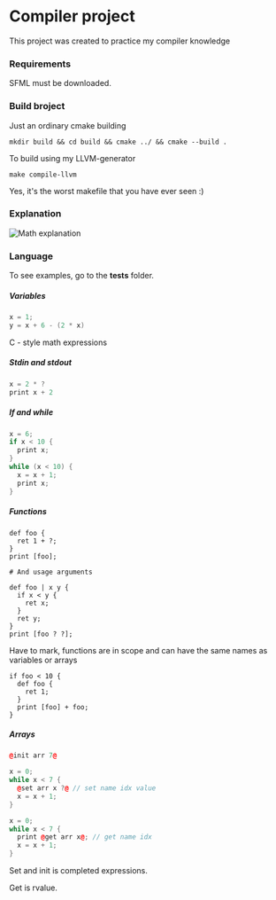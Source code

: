 # Compiler project

This project was created to practice my compiler knowledge

### Requirements

SFML must be downloaded.

### Build broject

Just an ordinary cmake building

```mkdir build && cd build && cmake ../ && cmake --build .```

To build using my LLVM-generator

``` make compile-llvm ```

Yes, it's the worst makefile that you have ever seen :)

### Explanation

![Math explanation](Heating.jpg)

### Language

To see examples, go to the **tests** folder.

##### Variables
```cpp
x = 1;
y = x + 6 - (2 * x)
```
C - style math expressions
##### Stdin and stdout
```cpp
x = 2 * ?
print x + 2
```
##### If and while
```cpp
x = 6;
if x < 10 {
  print x;
}
while (x < 10) {
  x = x + 1;
  print x;
}
```
##### Functions
```python3
def foo {
  ret 1 + ?;
}
print [foo];

# And usage arguments

def foo | x y {
  if x < y {
    ret x;
  }
  ret y;
}
print [foo ? ?];
```

Have to mark, functions are in scope and can have the same 
names as variables or arrays

```python3
if foo < 10 {
  def foo {
    ret 1;
  }
  print [foo] + foo;
}
```

##### Arrays
```cpp
@init arr 7@

x = 0;
while x < 7 {
  @set arr x ?@ // set name idx value
  x = x + 1;
}

x = 0;
while x < 7 {
  print @get arr x@; // get name idx
  x = x + 1;
}
```

Set and init is completed expressions.

Get is rvalue.